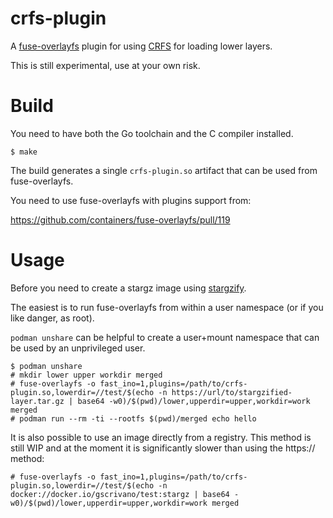 # crfs-plugin

A [fuse-overlayfs](https://github.com/containers/fuse-overlayfs/)
plugin for using [CRFS](https://github.com/google/crfs) for loading
lower layers.

This is still experimental, use at your own risk.

# Build

You need to have both the Go toolchain and the C compiler installed.

``$ make``

The build generates a single `crfs-plugin.so` artifact that can be used
from fuse-overlayfs.

You need to use fuse-overlayfs with plugins support from:

https://github.com/containers/fuse-overlayfs/pull/119

# Usage

Before you need to create a stargz image using
[stargzify](https://github.com/google/crfs/blob/master/stargz/stargzify/stargzify.go).

The easiest is to run fuse-overlayfs from within a user namespace (or
if you like danger, as root).

`podman unshare` can be helpful to create a user+mount namespace that
can be used by an unprivileged user.

```
$ podman unshare
# mkdir lower upper workdir merged
# fuse-overlayfs -o fast_ino=1,plugins=/path/to/crfs-plugin.so,lowerdir=//test/$(echo -n https://url/to/stargzified-layer.tar.gz | base64 -w0)/$(pwd)/lower,upperdir=upper,workdir=work merged
# podman run --rm -ti --rootfs $(pwd)/merged echo hello
```

It is also possible to use an image directly from a registry.  This
method is still WIP and at the moment it is significantly slower than
using the https:// method:

```
# fuse-overlayfs -o fast_ino=1,plugins=/path/to/crfs-plugin.so,lowerdir=//test/$(echo -n docker://docker.io/gscrivano/test:stargz | base64 -w0)/$(pwd)/lower,upperdir=upper,workdir=work merged
```
